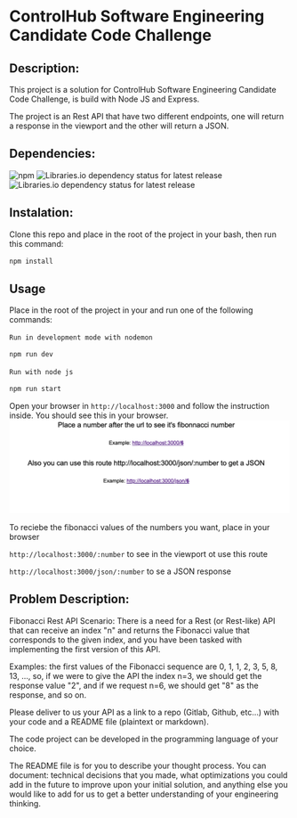  # ControlHub Software Engineering Candidate Code Challenge
## Description: 
This project is a solution for ControlHub Software Engineering Candidate Code Challenge, is build with Node JS and Express. 

The project is an Rest API that have two different endpoints, one will return a response in the viewport and the other will return a JSON.

## Dependencies: 
![npm](https://img.shields.io/npm/dw/npm?label=npm)
![Libraries.io dependency status for latest release](https://img.shields.io/librariesio/release/npm/express?label=express)
![Libraries.io dependency status for latest release](https://img.shields.io/librariesio/release/npm/nodemon?label=nodemon)

## Instalation:
Clone this repo and place in the root of the project in your bash, then run this command:
```bash
npm install
```
## Usage

Place in the root of the project in your and run one of the following commands:

`Run in development mode with nodemon`
```bash
npm run dev
```
`Run with node js`
```bash
npm run start
```

Open your browser in `http://localhost:3000` and follow the instruction inside. You should see this in your browser.
![Overview](./readmeimg.png)

To reciebe the fibonacci values of the numbers you want, place in your browser

`http://localhost:3000/:number`
to see in the viewport ot use this route

`http://localhost:3000/json/:number`
to se a JSON response

## Problem Description:
Fibonacci Rest API
Scenario: There is a need for a Rest (or Rest-like) API that can receive an index "n" and returns the Fibonacci value that corresponds to the given index, and you have been tasked with implementing the first version of this API.

Examples: the first values of the Fibonacci sequence are 0, 1, 1, 2, 3, 5, 8, 13, ..., so, if we were to give the API the index n=3, we should get the response value "2", and if we request n=6, we should get "8" as the response, and so on.

Please deliver to us your API as a link to a repo (Gitlab, Github, etc...) with your code and a README file (plaintext or markdown).

The code project can be developed in the programming language of your choice.

The README file is for you to describe your thought process. You can document: technical decisions that you made, what optimizations you could add in the future to improve upon your initial solution, and anything else you would like to add for us to get a better understanding of your engineering thinking.